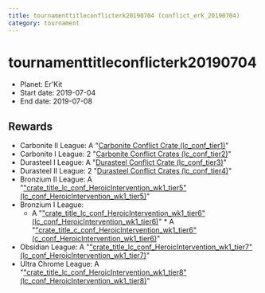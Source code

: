 ```yaml
---
title: tournamenttitleconflicterk20190704 (conflict_erk_20190704)
category: tournament
---
```

# tournamenttitleconflicterk20190704

  * Planet: Er'Kit
  * Start date: 2019-07-04
  * End date: 2019-07-08

## Rewards

  * Carbonite II League: A "[Carbonite Conflict Crate (lc_conf_tier1)](lc_conf_tier1.html)"
  * Carbonite I League: 2 "[Carbonite Conflict Crates (lc_conf_tier2)](lc_conf_tier2.html)"
  * Durasteel I League: A "[Durasteel Conflict Crate (lc_conf_tier3)](lc_conf_tier3.html)"
  * Durasteel II League: 2 "[Durasteel Conflict Crates (lc_conf_tier4)](lc_conf_tier4.html)"
  * Bronzium II League: A "["crate_title_lc_conf_HeroicIntervention_wk1_tier5" (lc_conf_HeroicIntervention_wk1_tier5)](lc_conf_HeroicIntervention_wk1_tier5.html)"
  * Bronzium I League:
    * A "["crate_title_lc_conf_HeroicIntervention_wk1_tier6" (lc_conf_HeroicIntervention_wk1_tier6)](lc_conf_HeroicIntervention_wk1_tier6.html)"    * A "["crate_title_c_conf_HeroicIntervention_wk1_tier6" (c_conf_HeroicIntervention_wk1_tier6)](c_conf_HeroicIntervention_wk1_tier6.html)"
  * Obsidian League: A "["crate_title_lc_conf_HeroicIntervention_wk1_tier7" (lc_conf_HeroicIntervention_wk1_tier7)](lc_conf_HeroicIntervention_wk1_tier7.html)"
  * Ultra Chrome League: A "["crate_title_lc_conf_HeroicIntervention_wk1_tier8" (lc_conf_HeroicIntervention_wk1_tier8)](lc_conf_HeroicIntervention_wk1_tier8.html)"
